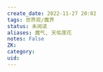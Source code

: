 ```yaml
---
create_date: 2022-11-27 20:02
tags: 世界观/魔界 
status: 未阅读 
aliases: 魔气, 天佑莲花
notes: False
ZK: 
category: 
uid: 
---
```



